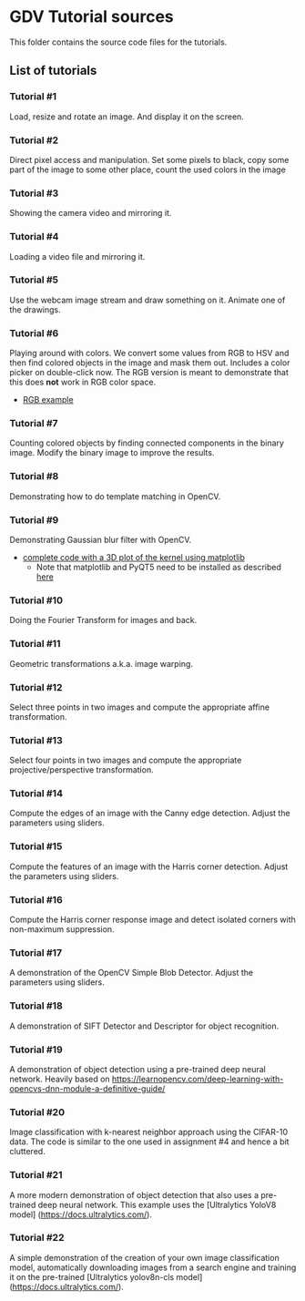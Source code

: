# GDV Tutorial sources

This folder contains the source code files for the tutorials.

## List of tutorials

### Tutorial #1
Load, resize and rotate an image. And display it on the screen.

### Tutorial #2
Direct pixel access and manipulation. Set some pixels to black, copy some part of the image to some other place, count the used colors in the image

### Tutorial #3
Showing the camera video and mirroring it.

### Tutorial #4
Loading a video file and mirroring it.

### Tutorial #5
Use the webcam image stream and draw something on it. Animate one of the drawings.

### Tutorial #6
Playing around with colors. We convert some values from RGB to HSV and then find colored objects in the image and mask them out. Includes a color picker on double-click now. The RGB version is meant to demonstrate that this does **not** work in RGB color space.
- [RGB example](tutorials\src\06-rgb-to-hsv.bad.py)

### Tutorial #7
Counting colored objects by finding connected components in the binary image. Modify the binary image to improve the results.

### Tutorial #8
Demonstrating how to do template matching in OpenCV. 

### Tutorial #9
Demonstrating Gaussian blur filter with OpenCV. 
- [complete code with a 3D plot of the kernel using matplotlib](./GDV_tutorial_09_3Dplot.py)
  - Note that matplotlib and PyQT5 need to be installed as described [here](https://matplotlib.org/stable/users/installing.html)

### Tutorial #10
Doing the Fourier Transform for images and back.

### Tutorial #11
Geometric transformations a.k.a. image warping.

### Tutorial #12
Select three points in two images and compute the appropriate affine transformation.

### Tutorial #13
Select four points in two images and compute the appropriate projective/perspective transformation.

### Tutorial #14
Compute the edges of an image with the Canny edge detection. Adjust the parameters using sliders.

### Tutorial #15
Compute the features of an image with the Harris corner detection. Adjust the parameters using sliders.

### Tutorial #16
Compute the Harris corner response image and detect isolated corners with non-maximum suppression.

### Tutorial #17
A demonstration of the OpenCV Simple Blob Detector. Adjust the parameters using sliders.

### Tutorial #18
A demonstration of SIFT Detector and Descriptor for object recognition.

### Tutorial #19
A demonstration of object detection using a pre-trained deep neural network. Heavily based on https://learnopencv.com/deep-learning-with-opencvs-dnn-module-a-definitive-guide/

### Tutorial #20
Image classification with k-nearest neighbor approach using the CIFAR-10 data. The code is similar to the one used in assignment #4 and hence a bit cluttered.

### Tutorial #21
A more modern demonstration of object detection that also uses a pre-trained deep neural network. This example uses the [Ultralytics YoloV8 model] (https://docs.ultralytics.com/).

### Tutorial #22
A simple demonstration of the creation of your own image classification model, automatically downloading images from a search engine and training it on the pre-trained [Ultralytics yolov8n-cls model] (https://docs.ultralytics.com/).